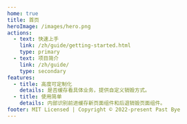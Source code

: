 ```yaml
---
home: true
title: 首页
heroImage: /images/hero.png
actions:
  - text: 快速上手
    link: /zh/guide/getting-started.html
    type: primary
  - text: 项目简介
    link: /zh/guide/
    type: secondary
features:
  - title: 高度可定制化
    details: 是否缓存看具体业务，提供自定义销毁方式。
  - title: 使用简单
    details: 内部识别前进缓存新页面组件和后退销毁页面组件。
footer: MIT Licensed | Copyright © 2022-present Past Bye
---
```

